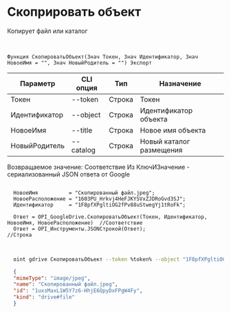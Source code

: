 ﻿---
sidebar_position: 7
---

# Скоприровать объект
 Копирует файл или каталог


<br/>


`Функция СкопироватьОбъект(Знач Токен, Знач Идентификатор, Знач НовоеИмя = "", Знач НовыйРодитель = "") Экспорт`

  | Параметр | CLI опция | Тип | Назначение |
  |-|-|-|-|
  | Токен | --token | Строка | Токен |
  | Идентификатор | --object | Строка | Идентификатор объекта |
  | НовоеИмя | --title | Строка | Новое имя объекта |
  | НовыйРодитель | --catalog | Строка | Новый каталог размещения |

  
  Возвращаемое значение:   Соответствие Из КлючИЗначение - сериализованный JSON ответа от Google





```bsl title="Пример кода"
  
  НовоеИмя          = "Скопированный файл.jpeg";
  НовоеРасположение = "1603PU_Hrkvj4HeFJKYSVxZJDRoGvd3SJ";
  Идентификатор     = "1F8pfXPgltiOG2fPv88uStwegYj1tRoFk";
  
  Ответ = OPI_GoogleDrive.СкопироватьОбъект(Токен, Идентификатор, НовоеИмя, НовоеРасположение)  //Соответствие
  Ответ = OPI_Инструменты.JSONСтрокой(Ответ);                                                   //Строка
  
```
	


```sh title="Пример команды CLI"
    
  oint gdrive СкопироватьОбъект --token %token% --object "1F8pfXPgltiOG2fPv88uStwegYj1tRoFk" --title "Скопированный файл.jpeg" --catalog %catalog%

```

```json title="Результат"
  {
  "mimeType": "image/jpeg",
  "name": "Скопированный файл.jpeg",
  "id": "1uxsMaxL1W5Y7z6-HhjE6QpyDxFPgW4Fy",
  "kind": "drive#file"
  }
```
